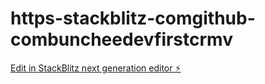 # https-stackblitz-comgithub-combuncheedevfirstcrmv

[Edit in StackBlitz next generation editor ⚡️](https://stackblitz.com/~/github.com/BuncheeDev/https-stackblitz-comgithub-combuncheedevfirstcrmv)